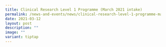 ```yaml
---
title: Clinical Research Level 1 Programme (March 2021 intake)
permalink: /news-and-events/news/clinical-research-level-1-programme-march-2021-intake/
date: 2021-03-12
layout: post
description: ""
image: ""
variant: tiptap
---
```

